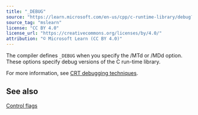 ```yaml
---
title: "_DEBUG"
source: "https://learn.microsoft.com/en-us/cpp/c-runtime-library/debug?view=msvc-170"
source_tag: "mslearn"
license: "CC BY 4.0"
license_url: "https://creativecommons.org/licenses/by/4.0/"
attribution: "© Microsoft Learn (CC BY 4.0)"
---
```

The compiler defines `_DEBUG` when you specify the /MTd or /MDd option. These options specify debug versions of the C run-time library.

For more information, see [CRT debugging techniques](https://learn.microsoft.com/en-us/cpp/c-runtime-library/crt-debugging-techniques?view=msvc-170).

## See also

[Control flags](https://learn.microsoft.com/en-us/cpp/c-runtime-library/control-flags?view=msvc-170)